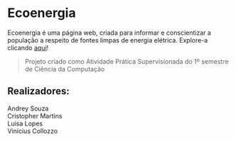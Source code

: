 # Ecoenergia

Ecoenergia é uma página web, criada para informar e conscientizar a população a respeito de fontes limpas de energia elétrica. Explore-a clicando [aqui](https://herlocksholmes1888.github.io/APS-Ecoenergia/)!

> Projeto criado como Atividade Prática Supervisionada do 1º semestre de Ciência da Computação

## Realizadores:
Andrey Souza\
Cristopher Martins\
Luisa Lopes\
Vinicius Collozzo
